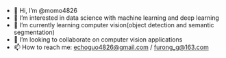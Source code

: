 - 👋 Hi, I’m @momo4826
- 👀 I’m interested in data science with machine learning and deep learning
- 🌱 I’m currently learning computer vision(object detection and semantic segmentation)
- 💞️ I’m looking to collaborate on computer vision applications
- 📫 How to reach me: echoguo4826@gmail.com / furong_g@163.com

<!---
momo4826/momo4826 is a ✨ special ✨ repository because its `README.md` (this file) appears on your GitHub profile.
You can click the Preview link to take a look at your changes.
--->

